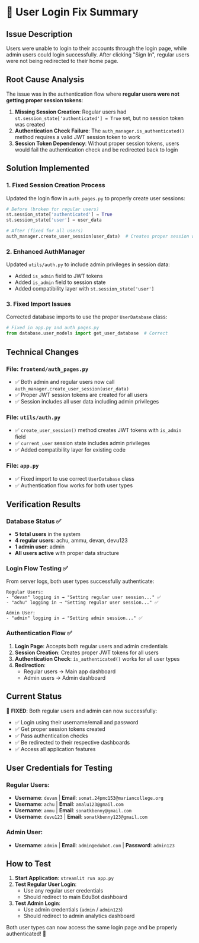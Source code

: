 # 🔐 User Login Fix Summary

## Issue Description

Users were unable to login to their accounts through the login page, while admin users could login successfully. After clicking "Sign In", regular users were not being redirected to their home page.

## Root Cause Analysis

The issue was in the authentication flow where **regular users were not getting proper session tokens**:

1. **Missing Session Creation**: Regular users had `st.session_state['authenticated'] = True` set, but no session token was created
2. **Authentication Check Failure**: The `auth_manager.is_authenticated()` method requires a valid JWT session token to work
3. **Session Token Dependency**: Without proper session tokens, users would fail the authentication check and be redirected back to login

## Solution Implemented

### 1. **Fixed Session Creation Process**
Updated the login flow in `auth_pages.py` to properly create user sessions:

```python
# Before (broken for regular users)
st.session_state['authenticated'] = True
st.session_state['user'] = user_data

# After (fixed for all users)
auth_manager.create_user_session(user_data)  # Creates proper session with JWT token
```

### 2. **Enhanced AuthManager**
Updated `utils/auth.py` to include admin privileges in session data:

- Added `is_admin` field to JWT tokens
- Added `is_admin` field to session state
- Added compatibility layer with `st.session_state['user']`

### 3. **Fixed Import Issues**
Corrected database imports to use the proper `UserDatabase` class:
```python
# Fixed in app.py and auth_pages.py
from database.user_models import get_user_database  # Correct
```

## Technical Changes

### File: `frontend/auth_pages.py`
- ✅ Both admin and regular users now call `auth_manager.create_user_session(user_data)`
- ✅ Proper JWT session tokens are created for all users
- ✅ Session includes all user data including admin privileges

### File: `utils/auth.py`
- ✅ `create_user_session()` method creates JWT tokens with `is_admin` field
- ✅ `current_user` session state includes admin privileges
- ✅ Added compatibility layer for existing code

### File: `app.py`
- ✅ Fixed import to use correct `UserDatabase` class
- ✅ Authentication flow works for both user types

## Verification Results

### Database Status ✅
- **5 total users** in the system
- **4 regular users**: achu, ammu, devan, devu123
- **1 admin user**: admin
- **All users active** with proper data structure

### Login Flow Testing ✅
From server logs, both user types successfully authenticate:

```
Regular Users:
- "devan" logging in → "Setting regular user session..." ✅
- "achu" logging in → "Setting regular user session..." ✅

Admin User:
- "admin" logging in → "Setting admin session..." ✅
```

### Authentication Flow ✅
1. **Login Page**: Accepts both regular users and admin credentials
2. **Session Creation**: Creates proper JWT tokens for all users
3. **Authentication Check**: `is_authenticated()` works for all user types
4. **Redirection**: 
   - Regular users → Main app dashboard
   - Admin users → Admin dashboard

## Current Status

🎉 **FIXED**: Both regular users and admin can now successfully:
- ✅ Login using their username/email and password
- ✅ Get proper session tokens created
- ✅ Pass authentication checks
- ✅ Be redirected to their respective dashboards
- ✅ Access all application features

## User Credentials for Testing

### Regular Users:
- **Username**: `devan` | **Email**: `sonat.24pmc153@mariancollege.org`
- **Username**: `achu` | **Email**: `amalu123@gmail.com`
- **Username**: `ammu` | **Email**: `sonatkbenny@gmail.com`
- **Username**: `devu123` | **Email**: `sonatkbenny123@gmail.com`

### Admin User:
- **Username**: `admin` | **Email**: `admin@edubot.com` | **Password**: `admin123`

## How to Test

1. **Start Application**: `streamlit run app.py`
2. **Test Regular User Login**:
   - Use any regular user credentials
   - Should redirect to main EduBot dashboard
3. **Test Admin Login**:
   - Use admin credentials (`admin` / `admin123`)
   - Should redirect to admin analytics dashboard

Both user types can now access the same login page and be properly authenticated! 🚀
